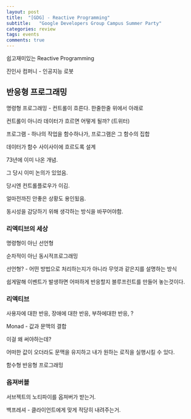 ```yaml
---
layout: post
title:  "[GDG] - Reactive Programming"
subtitle:   "Google Developers Group Campus Summer Party"
categories: review
tags: events
comments: true
---
```


쉽고재미있는 Reactive Programming

진인사 컴퍼니 - 인공지능 로봇

## 반응형 프로그래밍

명령형 프로그래밍 - 컨트롤이 흐른다. 한줄한줄 위에서 아래로

컨트롤이 아니라 데이터가 흐르면 어떻게 될까? (트위터)

프로그램 - 하나의 작업을 함수하나가, 프로그램은 그 함수의 집합

데이터가 함수 사이사이에 흐르도록 설계

73년에 이미 나온 개념.

그 당시 이미 논의가 있었음.

당시엔 컨트롤플로우가 이김.

얼마전까진 안좋은 상황도 용인됬음.

동시성을 감당하기 위해 생각하는 방식을 바꾸어야함.

### 리엑티브의 세상

명령형이 아닌 선언형

순차적이 아닌 동시적프로그래밍

선언형? - 어떤 방법으로 처리하는지가 아니라 무엇과 같은지를 설명하는 방식

쉽게말해 이벤트가 발생하면 어떠하게 반응할지 블루프린트를 만들어 놓는것이다.

### 리엑티브

사용자에 대한 반응, 장애에 대한 반응, 부하에대한 반응, ?

Monad - 값과 문맥의 결합

이걸 왜 써야하는데?

어떠한 값이 오더라도 문맥을 유지하고 내가 원하는 로직을 실행시킬 수 있다.

함수형 반응형 프로그래밍

### 옵져버블

서브젝트의 노티파이를 옵져버가 받는거.

백프레셔 - 클라이언트에게 맞게 적당히 내려주는거.
